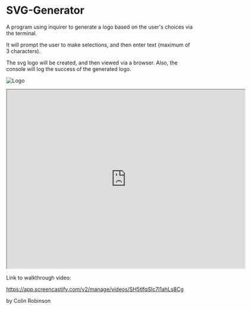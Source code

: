 # SVG-Generator

A program using inquirer to generate a logo based on the user's choices via the terminal.

It will prompt the user to make selections, and then enter text (maximum of 3 characters).

The svg logo will be created, and then viewed via a browser.  Also, the console will log the success of the generated logo.

![Logo](https://github.com/Splash1972/SVG-Generator/assets/161398773/116c08d1-2c79-4f08-bb76-d32ff5e20fe5)

<iframe src="https://drive.google.com/file/d/1IdTC3xAfSduB_0mA5fHQSC-QoE8coucL/preview" width="640" height="480"></iframe>

Link to walkthrough video:

https://app.screencastify.com/v2/manage/videos/SH5tlfqSIc7l1ahLs8Cg

by Colin Robinson


